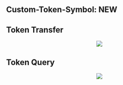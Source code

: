 ## Custom-Token-Symbol: NEW

## Token Transfer
<p align="center">
  <img src=".img/token_transfer.png">
</p>

## Token Query
<p align="center">
  <img src=".img/token_query.png">
</p>